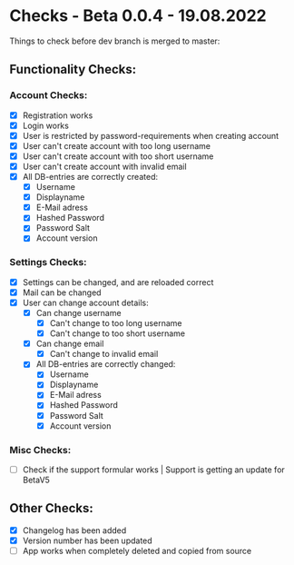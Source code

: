 # Checks - Beta 0.0.4 - 19.08.2022

Things to check before dev branch is merged to master:

## Functionality Checks:  
### Account Checks:  
- [x] Registration works
- [x] Login works
- [x] User is restricted by password-requirements when creating account
- [x] User can't create account with too long username
- [x] User can't create account with too short username
- [x] User can't create account with invalid email
- [x] All DB-entries are correctly created:
    - [x] Username
    - [x] Displayname
    - [x] E-Mail adress
    - [x] Hashed Password
    - [x] Password Salt
    - [x] Account version

### Settings Checks:
- [x] Settings can be changed, and are reloaded correct
- [x] Mail can be changed
- [x] User can change account details:
    - [x] Can change username
        - [x] Can't change to too long username
        - [x] Can't change to too short username
    - [x] Can change email
        - [x] Can't change to invalid email
    - [x] All DB-entries are correctly changed:
        - [x] Username
        - [x] Displayname
        - [x] E-Mail adress
        - [x] Hashed Password
        - [x] Password Salt
        - [x] Account version

### Misc Checks:
- [ ] Check if the support formular works | Support is getting an update for BetaV5

## Other Checks:
- [x] Changelog has been added
- [x] Version number has been updated
- [ ] App works when completely deleted and copied from source